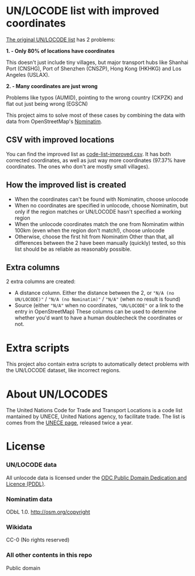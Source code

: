 # UN/LOCODE list with improved coordinates
[The original UN/LOCODE list](https://github.com/datasets/un-locode) has 2 problems:

**1. - Only 80% of locations have coordinates**

This doesn't just include tiny villages, but major transport hubs like Shanhai Port (CNSHG), Port of Shenzhen (CNSZP), Hong Kong (HKHKG) and Los Angeles (USLAX).

**2. - Many coordinates are just wrong**

Problems like typos (AUMID), pointing to the wrong country (CKPZK) and flat out just being wrong (EGSCN)

This project aims to solve most of these cases by combining the data with data from OpenStreetMap's [Nominatim](https://nominatim.org/release-docs/latest/api/Overview/).

## CSV with improved locations
You can find the improved list as [code-list-improved.csv](data/code-list-improved.csv). It has both corrected coordinates, as well as just way more coordinates (97.37% have coordinates. The ones who don't are mostly small villages).

## How the improved list is created
* When the coordinates can't be found with Nominatim, choose unlocode
* When no coordinates are specified in unlocode, choose Nominatim, but only if the region matches or UN/LOCODE hasn't specified a working region
* When the unlocode coordinates match the one from Nominatim within 100km (even when the region don't match!), choose unlocode
* Otherwise, choose the first hit from Nominatim
Other than that, all differences between the 2 have been manually (quickly) tested, so this list should be as reliable as reasonably possible.

## Extra columns
2 extra columns are created:
* A distance column. Either the distance between the 2, or `"N/A (no UN/LOCODE)"` / `"N/A (no Nominatim)"` / `"N/A"` (when no result is found)
* Source (either `"N/A"` when no coordinates, `"UN/LOCODE"` or a link to the entry in OpenStreetMap)
These columns can be used to determine whether you'd want to have a human doublecheck the coordinates or not.

# Extra scripts
This project also contain extra scripts to automatically detect problems with the UN/LOCODE dataset, like incorrect regions.

# About UN/LOCODES
The United Nations Code for Trade and Transport Locations is a code list mantained by UNECE, United Nations agency, to facilitate trade. The list is comes from the [UNECE page](http://www.unece.org/cefact/locode/welcome.html), released twice a year.

# License

### UN/LOCODE data
All unlocode data is licensed under the [ODC Public Domain Dedication and Licence (PDDL)](http://opendatacommons.org/licenses/pddl/1-0/).

### Nominatim data
ODbL 1.0. http://osm.org/copyright

### Wikidata
CC-0 (No rights reserved)

### All other contents in this repo
Public domain

